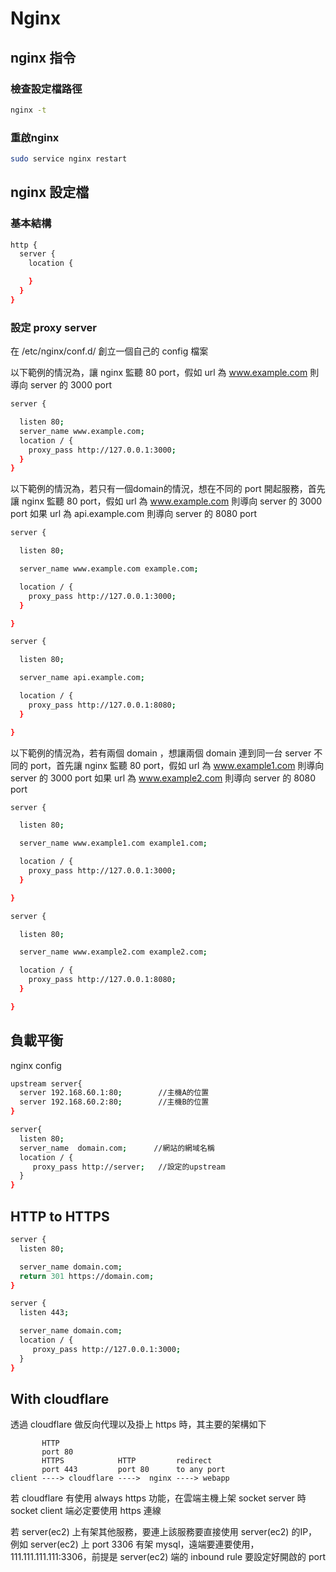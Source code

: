 # Nginx

## nginx 指令

### 檢查設定檔路徑
```sh
nginx -t
```

### 重啟nginx

```sh
sudo service nginx restart
```

## nginx 設定檔

### 基本結構

```sh
http {  
  server {
    location {

    }
  }
}
```

### 設定 proxy server

在 /etc/nginx/conf.d/ 創立一個自己的 config 檔案

以下範例的情況為，讓 nginx 監聽 80 port，假如 url 為 www.example.com 則導向 server 的 3000 port

```sh  
server {

  listen 80;
  server_name www.example.com;
  location / {
    proxy_pass http://127.0.0.1:3000;
  }
}
```

以下範例的情況為，若只有一個domain的情況，想在不同的 port 開起服務，首先讓 nginx 監聽 80 port，假如 url 為 www.example.com 則導向 server 的 3000 port
如果 url 為 api.example.com 則導向 server 的 8080 port

```sh
server {

  listen 80;

  server_name www.example.com example.com;

  location / {
    proxy_pass http://127.0.0.1:3000;
  }

}

server {

  listen 80;

  server_name api.example.com;

  location / {
    proxy_pass http://127.0.0.1:8080;
  }

}
```

以下範例的情況為，若有兩個 domain ，想讓兩個 domain 連到同一台 server 不同的 port，首先讓 nginx 監聽 80 port，假如 url 為 www.example1.com 則導向 server 的 3000 port
如果 url 為 www.example2.com 則導向 server 的 8080 port

```sh
server {

  listen 80;

  server_name www.example1.com example1.com;

  location / {
    proxy_pass http://127.0.0.1:3000;
  }

}

server {

  listen 80;

  server_name www.example2.com example2.com;

  location / {
    proxy_pass http://127.0.0.1:8080;
  }

}
```

## 負載平衡

nginx config

```sh
upstream server{
  server 192.168.60.1:80;        //主機A的位置
  server 192.168.60.2:80;        //主機B的位置
}

server{
  listen 80; 
  server_name  domain.com;      //網站的網域名稱
  location / {
     proxy_pass http://server;   //設定的upstream
  }
}
```

## HTTP to HTTPS

```sh
server {
  listen 80;

  server_name domain.com;
  return 301 https://domain.com;
}

server {
  listen 443;

  server_name domain.com;
  location / {
     proxy_pass http://127.0.0.1:3000;
  }
}
```

## With cloudflare

透過 cloudflare 做反向代理以及掛上 https 時，其主要的架構如下

```     
       HTTP
       port 80
       HTTPS            HTTP         redirect
       port 443         port 80      to any port 
client ----> cloudflare ---->  nginx ----> webapp
```
若 cloudflare 有使用 always https 功能，在雲端主機上架 socket server 時 socket client 端必定要使用 https 連線

若 server(ec2) 上有架其他服務，要連上該服務要直接使用 server(ec2) 的IP，例如 server(ec2) 上 port 3306 有架 mysql，遠端要連要使用，111.111.111.111:3306，前提是 server(ec2) 端的 inbound rule 要設定好開啟的 port


